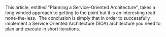 
This article, entitled "Planning a Service-Oriented Architecture", takes a long winded approach to getting to the point but it is an interesting read none-the-less.  The conclusion is simply that in order to successfully implement a Service Oriented Architecture (SOA) architecture you need to plan and execute in short iterations.
